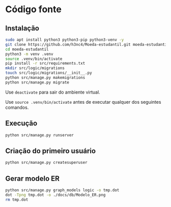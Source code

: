 # Código fonte

## Instalação

```bash
sudo apt install python3 python3-pip python3-venv -y
git clone https://github.com/h3nc4/Moeda-estudantil.git moeda-estudantil
cd moeda-estudantil
python3 -m venv .venv
source .venv/bin/activate
pip install -r src/requirements.txt
mkdir src/logic/migrations
touch src/logic/migrations/__init__.py
python src/manage.py makemigrations
python src/manage.py migrate
```

Use `deactivate` para sair do ambiente virtual.

Use `source .venv/bin/activate` antes de executar qualquer dos seguintes comandos.

## Execução

```bash
python src/manage.py runserver
```

## Criação do primeiro usuário

```bash
python src/manage.py createsuperuser
```

## Gerar modelo ER

```bash
python src/manage.py graph_models logic -o tmp.dot
dot -Tpng tmp.dot -o ./docs/db/Modelo_ER.png
rm tmp.dot
```
